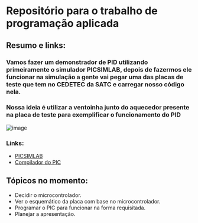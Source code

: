 # Repositório para o trabalho de programação aplicada

## Resumo e links: 

### Vamos fazer um demonstrador de PID utilizando primeiramente o simulador PICSIMLAB, depois de fazermos ele funcionar na simulação a gente vai pegar uma das placas de teste que tem no CEDETEC da SATC e carregar nosso código nela.

### Nossa ideia é utilizar a ventoinha junto do aquecedor presente na placa de teste para exemplificar o funcionamento do PID
![image](https://github.com/L3mitch/TrabalhoProgramacaoAplicada/assets/141968186/cd810d6b-f907-4edd-a0b0-8d89339d08fb)


### Links:
+ [PICSIMLAB](https://blog.eletrogate.com/introducao-ao-simulador-picsimlab/)
+ [Compilador do PIC](https://www.youtube.com/watch?v=YrdeeNvYYBU)

## Tópicos no momento:
+ Decidir o microcontrolador.
+ Ver o esquemático da placa com base no microcontrolador.
+ Programar o PIC para funcionar na forma requisitada.
+ Planejar a apresentação.
